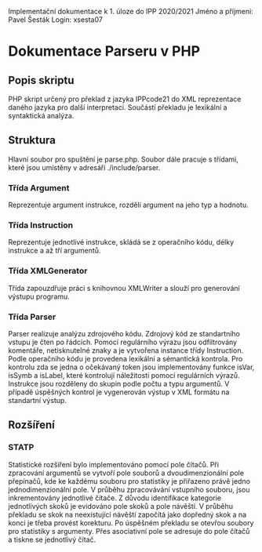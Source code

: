 Implementační dokumentace k 1. úloze do IPP 2020/2021
Jméno a příjmení: Pavel Šesták
Login: xsesta07

# Dokumentace Parseru v PHP

## Popis skriptu

PHP skript určený pro překlad z jazyka IPPcode21 do XML reprezentace daného jazyka pro další interpretaci. Součástí překladu je lexikální a syntaktická analýza.

## Struktura

Hlavní soubor pro spuštění je parse.php. Soubor dále pracuje s třídami, které jsou umístěny v adresáři ./include/parser.

### Třída Argument
Reprezentuje argument instrukce, rozdělí argument na jeho typ a hodnotu.

### Třída Instruction
Reprezentuje jednotlivé instrukce, skládá se z operačního kódu, délky instrukce a až tří argumentů.

### Třída XMLGenerator
Třída zapouzdřuje práci s knihovnou XMLWriter a slouží pro generování výstupu programu.

### Třída Parser
Parser realizuje analýzu zdrojového kódu. Zdrojový kód ze standartního vstupu je čten po řádcích. Pomocí regulárního výrazu jsou odfiltrovány komentáře, netisknutelné znaky a je vytvořena instance třídy Instruction. 
Podle operačního kódu je provedena lexikální a sémantická kontrola. Pro kontrolu zda se jedna o očekávaný token jsou implementovány funkce isVar, isSymb a isLabel, které kontrolují náležitosti pomocí regulárních výrazů. Instrukce jsou rozděleny do skupin podle počtu a typu argumentů. V případě úspěšných kontrol je vygenerován výstup v XML formátu na standartní výstup.

## Rozšíření

### STATP
Statistické rozšíření bylo implementováno pomocí pole čítačů. Při zpracování argumentů se vytvoří pole souborů a dvoudimenzionální pole přepínačů, kde ke každému souboru pro statistiky je přiřazeno právě jedno jednodimenzionální pole. V průběhu zpracovávání vstupního souboru, jsou inkrementovány jednotlivé čítače. Z důvodu identifikace kategorie jednotlivých skoků je evidováno pole skoků a pole návěští. V průběhu překladu se skok na neexistující návěští započítá jako dopředný skok a na konci je třeba provést korekturu. Po úspěšném překladu se otevřou soubory pro statistiky s argumenty. Přes asociativní pole se adresuje do pole čítačů a tiskne se jednotlivý čítač.